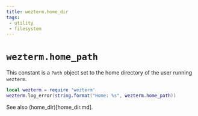 ```yaml
---
title: wezterm.home_dir
tags:
 - utility
 - filesystem
---
```


# `wezterm.home_path`

This constant is a `Path` object set to the home directory of the user running `wezterm`.

```lua
local wezterm = require 'wezterm'
wezterm.log_error(string.format("Home: %s", wezterm.home_path))
```

See also (home_dir)[home_dir.md].
